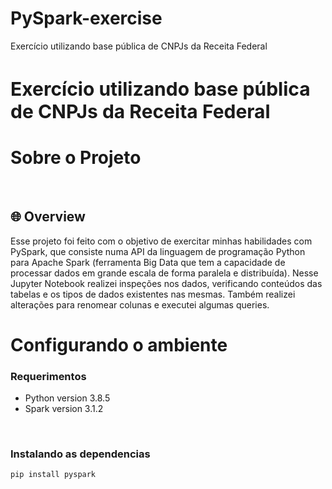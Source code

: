 # PySpark-exercise
Exercício utilizando base pública de CNPJs da Receita Federal

<div style="font-size:15px">
  <h1>Exercício utilizando base pública de CNPJs da Receita Federal</h1>
</div>

# Sobre o Projeto

<br/>

## 🌐 Overview
Esse projeto foi feito com o objetivo de exercitar minhas habilidades com PySpark, que consiste numa API da linguagem de programação Python 
para Apache Spark (ferramenta Big Data que tem a capacidade de processar dados em grande escala de forma paralela e distribuída).
Nesse Jupyter Notebook realizei inspeções nos dados, verificando conteúdos das tabelas e os tipos de dados existentes nas mesmas. Também realizei alterações
para renomear colunas e executei algumas queries.
<br/>

# Configurando o ambiente

### Requerimentos

- Python version 3.8.5
- Spark version 3.1.2


 <br/>

### Instalando as dependencias

```
pip install pyspark
```

<br/>
